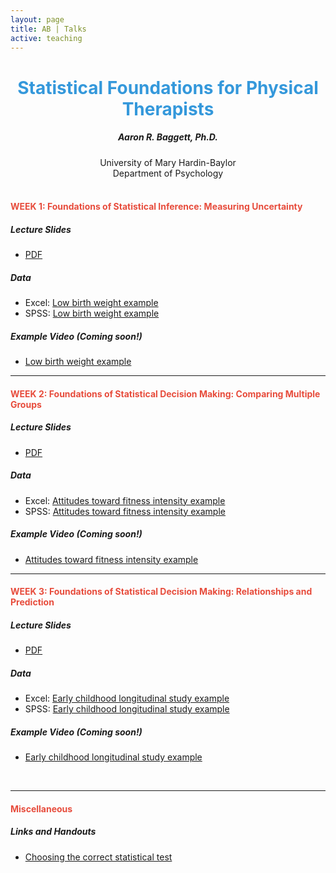 ```yaml
---
layout: page
title: AB | Talks
active: teaching
---
```


<center> <h1 style="color:#3498db">Statistical Foundations for Physical Therapists</h1> </center>

<center> <h5> Aaron R. Baggett, Ph.D. </h5> </center>
<center> <h7> University of Mary Hardin-Baylor </h7> </center>
<center> <h7> Department of Psychology </h7> </center>
<br>

<h4 style="color:#e74c3c">
WEEK 1: Foundations of Statistical Inference: Measuring Uncertainty
</h4>

##### Lecture Slides
- <a href="http://aaronbaggett.com/files/01_Foundations_of_Inference.pdf" target="_blank">PDF</a>

##### Data
  - Excel: <a href="http://aaronbaggett.com/data/baby_wt.csv" target="_blank">Low birth weight example</a>
  - SPSS: <a href="http://aaronbaggett.com/data/baby_wt.sav" target="_blank">Low birth weight example</a>

##### Example Video (Coming soon!)
  - <a href="http://aaronbaggett.com/waiting" target="_blank">Low birth weight example</a>

<!--
- Descriptives: 
    - Data: [Data set name](http://aaronbaggett.com/dpt)
    - R Code: [Data set name](http://aaronbaggett.com/dpt)
    - SPSS Code: [Data set name](http://aaronbaggett.com/dpt)

- *t*-Test: 
    - Data: [Data set name](http://google.com)
    - R Code: [Data set name](http://aaronbaggett.com/dpt)
    - SPSS Code: [Data set name](http://aaronbaggett.com/dpt)
-->

***

<h4 style="color:#e74c3c">
WEEK 2: Foundations of Statistical Decision Making: Comparing Multiple Groups
</h4>

##### Lecture Slides
- <a href="http://aaronbaggett.com/files/02_Foundations_of_Decisions.pdf" target="_blank">PDF</a>

##### Data
  - Excel: <a href="http://aaronbaggett.com/data/fitness.csv" target="_blank">Attitudes toward fitness intensity example</a>
  - SPSS: <a href="http://aaronbaggett.com/data/fitness.sav" target="_blank">Attitudes toward fitness intensity example</a>
  
##### Example Video (Coming soon!)
  - <a href="http://aaronbaggett.com/waiting" target="_blank">Attitudes toward fitness intensity example</a>

<!--
##### Data and R Code*

*Low birth weight example:*

- ANOVA: 
    - Data: [Data set name](http://aaronbaggett.com/dpt)
    - R Code: [Data set name](http://aaronbaggett.com/dpt)
    - SPSS Code: [Data set name](http://aaronbaggett.com/dpt)
- Regression: 
    - Data: [Data set name](http://google.com)
    - R Code: [Data set name](http://aaronbaggett.com/dpt)
    - SPSS Code: [Data set name](http://aaronbaggett.com/dpt)

*Note: Files will automatically be saved to your computer's Downloads directory.
-->

***

<h4 style="color:#e74c3c">
WEEK 3: Foundations of Statistical Decision Making: Relationships and Prediction
</h4>

##### Lecture Slides
- <a href="http://aaronbaggett.com/files/Foundations_of_Predictions.pdf" target="_blank">PDF</a>

##### Data
  - Excel: <a href="http://aaronbaggett.com/data/nels.csv" target="_blank">Early childhood longitudinal study example</a>
  - SPSS: <a href="http://aaronbaggett.com/data/nels.sav" target="_blank">Early childhood longitudinal study example</a>

##### Example Video (Coming soon!)
  - <a href="http://aaronbaggett.com/waiting" target="_blank">Early childhood longitudinal study example</a>

<br>

***

<h4 style="color:#e74c3c">
Miscellaneous
</h4>

##### Links and Handouts
- <a href="http://aaronbaggett.com/files/Statistical_Decision_Making_Tree.pdf" target="_blank">Choosing the correct statistical test</a>



